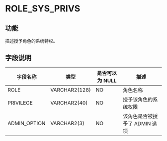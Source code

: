 ROLE_SYS_PRIVS 
===================================



功能 
-----------

描述授予角色的系统特权。

字段说明 
-------------



|   **字段名称**   |    **类型**     | **是否可以为 NULL** |       **描述**       |
|--------------|---------------|----------------|--------------------|
| ROLE         | VARCHAR2(128) | NO             | 角色名称               |
| PRIVILEGE    | VARCHAR2(40)  | NO             | 授予该角色的系统权限         |
| ADMIN_OPTION | VARCHAR2(3)   | NO             | 该角色是否被授予了 ADMIN 选项 |



